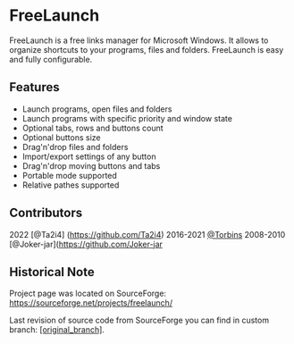# FreeLaunch

FreeLaunch is a free links manager for Microsoft Windows. It allows to organize shortcuts to your programs, files and folders. FreeLaunch is easy and fully configurable.

## Features

- Launch programs, open files and folders
- Launch programs with specific priority and window state
- Optional tabs, rows and buttons count
- Optional buttons size
- Drag'n'drop files and folders
- Import/export settings of any button
- Drag'n'drop moving buttons and tabs
- Portable mode supported
- Relative pathes supported

## Contributors

2022 [@Ta2i4] (https://github.com/Ta2i4)
2016-2021 [@Torbins](https://github.com/Torbins)
2008-2010 [@Joker-jar](https://github.com/Joker-jar

## Historical Note

Project page was located on SourceForge: https://sourceforge.net/projects/freelaunch/

Last revision of source code from SourceForge you can find in custom branch: [[original_branch]](../../tree/original_branch).
